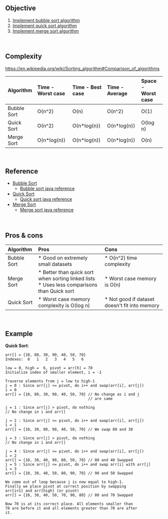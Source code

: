 ## Objective 

1. [Implement bubble sort algorithm](src/main/java/com/github/noconnor/reference/BubbleSort.java)
2. [Implement quick sort algorithm](src/main/java/com/github/noconnor/reference/QuickSort.java)
3. [Implement merge sort algorithm](src/main/java/com/github/noconnor/reference/MergeSort.java)

<br>

## Complexity

https://en.wikipedia.org/wiki/Sorting_algorithm#Comparison_of_algorithms


|Algorithm| Time - Worst case| Time - Best case | Time - Average | Space - Worst case|
|:---|:---|:---|:---|:---|
|Bubble Sort|O(n^2)     |O(n)       |O(n^2)     |O(1)| 
|Quick Sort |O(n^2)     |O(n*log(n))|O(n*log(n))|O(log n)|
|Merge Sort |O(n*log(n))|O(n*log(n))|O(n*log(n))|O(n)|

<br>

## Reference

* [Bubble Sort](https://en.wikipedia.org/wiki/Sorting_algorithm#Bubble_sort)
  * [Bubble sort java reference](https://www.mkyong.com/java/java-bubble-sort-example/)
* [Quick Sort](https://en.wikipedia.org/wiki/Quicksort)
  * [Quick sort java reference](https://www.geeksforgeeks.org/quick-sort/) 
* [Merge Sort](https://en.wikipedia.org/wiki/Merge_sort)
  * [Merge sort java reference](https://www.geeksforgeeks.org/merge-sort/)

<br>

## Pros & cons

|Algorithm| Pros | Cons|
|:--------|:-----|:----|
|Bubble Sort|* Good on extremely small datasets|* O(n^2) time complexity|
|Merge Sort|* Better than quick sort when sorting linked lists<br> * Uses less comparisons than Quick sort|* Worst case memory is O(n)|
|Quick Sort|* Worst case memory complexity is O(log n)|* Not good if dataset doesn't fit into memory|

<br>

## Example


**Quick Sort**:
```
arr[] = {10, 80, 30, 90, 40, 50, 70}
Indexes:  0   1   2   3   4   5   6 

low = 0, high =  6, pivot = arr[h] = 70
Initialize index of smaller element, i = -1

Traverse elements from j = low to high-1
j = 0 : Since arr[j] <= pivot, do i++ and swap(arr[i], arr[j])
i = 0 
arr[] = {10, 80, 30, 90, 40, 50, 70} // No change as i and j 
                                     // are same

j = 1 : Since arr[j] > pivot, do nothing
// No change in i and arr[]

j = 2 : Since arr[j] <= pivot, do i++ and swap(arr[i], arr[j])
i = 1
arr[] = {10, 30, 80, 90, 40, 50, 70} // We swap 80 and 30 

j = 3 : Since arr[j] > pivot, do nothing
// No change in i and arr[]

j = 4 : Since arr[j] <= pivot, do i++ and swap(arr[i], arr[j])
i = 2
arr[] = {10, 30, 40, 90, 80, 50, 70} // 80 and 40 Swapped
j = 5 : Since arr[j] <= pivot, do i++ and swap arr[i] with arr[j] 
i = 3 
arr[] = {10, 30, 40, 50, 80, 90, 70} // 90 and 50 Swapped 

We come out of loop because j is now equal to high-1.
Finally we place pivot at correct position by swapping
arr[i+1] and arr[high] (or pivot) 
arr[] = {10, 30, 40, 50, 70, 90, 80} // 80 and 70 Swapped 

Now 70 is at its correct place. All elements smaller than
70 are before it and all elements greater than 70 are after
it.

```
